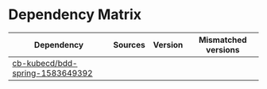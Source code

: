 # Dependency Matrix

Dependency | Sources | Version | Mismatched versions
---------- | ------- | ------- | -------------------
[cb-kubecd/bdd-spring-1583649392](https://github.com/cb-kubecd/bdd-spring-1583649392.git) |  | []() | 

